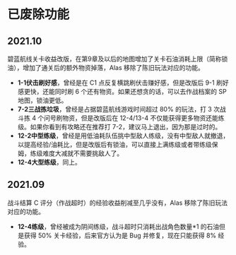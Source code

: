 # 已废除功能

## 2021.10 
碧蓝航线关卡收益改版，在第9章及以后的地图增加了关卡石油消耗上限（简称锁油），增加了通关后的额外物资掉落，Alas 移除了陈旧玩法对应的功能。

- **1-1伏击刷好感**，曾经是在 C1 点反复横跳刷伏击赚好感，但是改版后 9-1 刷好感更快，还能同时刷 6 个还有物资。如果还想贪的话，可以去作战档案的 SP 地图，锁油更低。
- **7-2三战拣垃圾**，曾经是占据碧蓝航线游戏时间超过 80% 的玩法，打 3 次战斗拣 4 个问号刷物资，但是改版后在 12-4/13-4 不仅能获得更多物资还能练级。如果你看到有攻略还在推荐打 7-2，建议马上退出，因为那是过时的。
- **12-2中型练级**，曾经是用低油耗队伍挑中型敌人练级，没有中型敌人就撤退，以提高经验/油耗比，但是改版后有锁油，可以直接上满练级或者带练级保姆，练级难度大减就不需要挑敌人了。
- **12-4大型练级**，同上。

## 2021.09 
战斗结算 C 评分（作战超时）的经验收益削减至几乎没有，Alas 移除了陈旧玩法对应的功能。

- **12-4练级**，曾经被成为阴间练级，战斗超时只消耗出战角色数量*1 的石油但是获得 50% 关卡经验，后来官方认为是 Bug 并修复，现在只能获得 8% 经验。